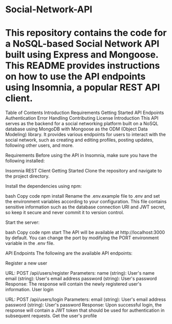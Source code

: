 # Social-Network-API

# This repository contains the code for a NoSQL-based Social Network API built using Express and Mongoose. This README provides instructions on how to use the API endpoints using Insomnia, a popular REST API client.

Table of Contents
Introduction
Requirements
Getting Started
API Endpoints
Authentication
Error Handling
Contributing
License
Introduction
This API serves as the backend for a social networking platform built on a NoSQL database using MongoDB with Mongoose as the ODM (Object Data Modeling) library. It provides various endpoints for users to interact with the social network, such as creating and editing profiles, posting updates, following other users, and more.

Requirements
Before using the API in Insomnia, make sure you have the following installed:

Insomnia REST Client
Getting Started
Clone the repository and navigate to the project directory.

Install the dependencies using npm:

bash
Copy code
npm install
Rename the .env.example file to .env and set the environment variables according to your configuration. This file contains sensitive information such as the database connection URI and JWT secret, so keep it secure and never commit it to version control.

Start the server:

bash
Copy code
npm start
The API will be available at http://localhost:3000 by default. You can change the port by modifying the PORT environment variable in the .env file.

API Endpoints
The following are the available API endpoints:

Register a new user

URL: POST /api/users/register
Parameters:
name (string): User's name
email (string): User's email address
password (string): User's password
Response: The response will contain the newly registered user's information.
User login

URL: POST /api/users/login
Parameters:
email (string): User's email address
password (string): User's password
Response: Upon successful login, the response will contain a JWT token that should be used for authentication in subsequent requests.
Get the user's profile

